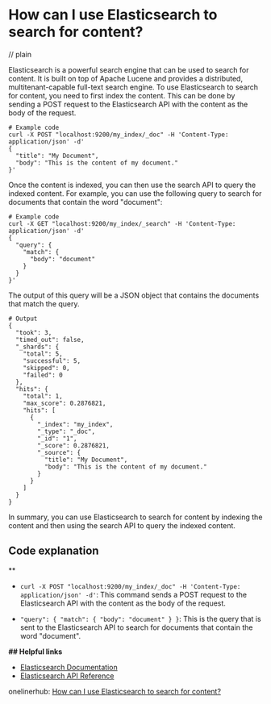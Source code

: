 # How can I use Elasticsearch to search for content?
// plain

Elasticsearch is a powerful search engine that can be used to search for content. It is built on top of Apache Lucene and provides a distributed, multitenant-capable full-text search engine. To use Elasticsearch to search for content, you need to first index the content. This can be done by sending a POST request to the Elasticsearch API with the content as the body of the request.

```
# Example code
curl -X POST "localhost:9200/my_index/_doc" -H 'Content-Type: application/json' -d'
{
  "title": "My Document",
  "body": "This is the content of my document."
}'
```

Once the content is indexed, you can then use the search API to query the indexed content. For example, you can use the following query to search for documents that contain the word "document":

```
# Example code
curl -X GET "localhost:9200/my_index/_search" -H 'Content-Type: application/json' -d'
{
  "query": {
    "match": {
      "body": "document"
    }
  }
}'
```

The output of this query will be a JSON object that contains the documents that match the query.

```
# Output
{
  "took": 3,
  "timed_out": false,
  "_shards": {
    "total": 5,
    "successful": 5,
    "skipped": 0,
    "failed": 0
  },
  "hits": {
    "total": 1,
    "max_score": 0.2876821,
    "hits": [
      {
        "_index": "my_index",
        "_type": "_doc",
        "_id": "1",
        "_score": 0.2876821,
        "_source": {
          "title": "My Document",
          "body": "This is the content of my document."
        }
      }
    ]
  }
}
```

In summary, you can use Elasticsearch to search for content by indexing the content and then using the search API to query the indexed content.

## Code explanation
**

- `curl -X POST "localhost:9200/my_index/_doc" -H 'Content-Type: application/json' -d'`: This command sends a POST request to the Elasticsearch API with the content as the body of the request.

- `"query": { "match": { "body": "document" } }`: This is the query that is sent to the Elasticsearch API to search for documents that contain the word "document".

**## Helpful links**
- [Elasticsearch Documentation](https://www.elastic.co/guide/en/elasticsearch/reference/current/index.html)
- [Elasticsearch API Reference](https://www.elastic.co/guide/en/elasticsearch/reference/current/docs.html)

onelinerhub: [How can I use Elasticsearch to search for content?](https://onelinerhub.com/elasticsearch/how-can-i-use-elasticsearch-to-search-for-content)